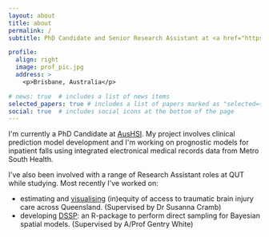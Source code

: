 ```yaml
---
layout: about
title: about
permalink: /
subtitle: PhD Candidate and Senior Research Assistant at <a href="https://www.aushsi.org.au/">AusHSI, QUT</a>

profile:
  align: right
  image: prof_pic.jpg
  address: >
    <p>Brisbane, Australia</p>

# news: true  # includes a list of news items
selected_papers: true # includes a list of papers marked as "selected={true}"
social: true  # includes social icons at the bottom of the page
---
```


I'm currently a PhD Candidate at [AusHSI](https://www.aushsi.org.au/). My project involves clinical prediction model development and I'm working on prognostic models for inpatient falls using integrated electronical medical records data from Metro South Health.

I've also been involved with a range of Research Assistant roles at QUT while studying. Most recently I've worked on:

* estimating and [visualising](https://access.healthequity.link/) (in)equity of access to traumatic brain injury care across Queensland. (Supervised by Dr Susanna Cramb)
* developing [DSSP](https://cran.r-project.org/web/packages/DSSP/index.html): an R-package to perform direct sampling for Bayesian spatial models. (Supervised by A/Prof Gentry White)

<!-- Write your biography here. Tell the world about yourself. Link to your favorite [subreddit](http://reddit.com). You can put a picture in, too. The code is already in, just name your picture `prof_pic.jpg` and put it in the `img/` folder.

Put your address / P.O. box / other info right below your picture. You can also disable any these elements by editing `profile` property of the YAML header of your `_pages/about.md`. Edit `_bibliography/papers.bib` and Jekyll will render your [publications page](/al-folio/publications/) automatically.

Link to your social media connections, too. This theme is set up to use [Font Awesome icons](http://fortawesome.github.io/Font-Awesome/) and [Academicons](https://jpswalsh.github.io/academicons/), like the ones below. Add your Facebook, Twitter, LinkedIn, Google Scholar, or just disable all of them. -->
